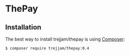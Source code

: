 ThePay
======


Installation
------------

The best way to install trejjam/thepay is using  [Composer](http://getcomposer.org/):

```sh
$ composer require trejjam/thepay:0.4
```
